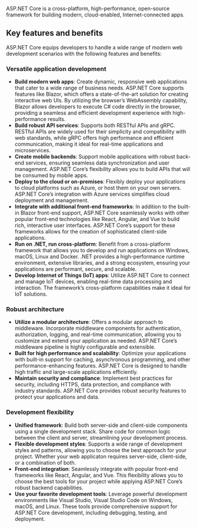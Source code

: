 ASP.NET Core is a cross-platform, high-performance, open-source framework for building modern, cloud-enabled, Internet-connected apps.

## Key features and benefits

ASP.NET Core equips developers to handle a wide range of modern web development scenarios with the following features and benefits:

### Versatile application development

- **Build modern web apps**: Create dynamic, responsive web applications that cater to a wide range of business needs. ASP.NET Core supports features like Blazor, which offers a state-of-the-art solution for creating interactive web UIs. By utilizing the browser’s WebAssembly capability, Blazor allows developers to execute C# code directly in the browser, providing a seamless and efficient development experience with high-performance results.
- **Build robust API services**: Supports both RESTful APIs and gRPC. RESTful APIs are widely used for their simplicity and compatibility with web standards, while gRPC offers high performance and efficient communication, making it ideal for real-time applications and microservices.
- **Create mobile backends**: Support mobile applications with robust back-end services, ensuring seamless data synchronization and user management. ASP.NET Core’s flexibility allows you to build APIs that will be consumed by mobile apps.
- **Deploy to the cloud or on-premises**: Flexibly deploy your applications to cloud platforms such as Azure, or host them on your own servers. ASP.NET Core’s integration with Azure services simplifies cloud deployment and management.
- **Integrate with additional front-end frameworks**: In addition to the built-in Blazor front-end support, ASP.NET Core seamlessly works with other popular front-end technologies like React, Angular, and Vue to build rich, interactive user interfaces. ASP.NET Core’s support for these frameworks allows for the creation of sophisticated client-side applications.
- **Run on .NET, run cross-platform**: Benefit from a cross-platform framework that allows you to develop and run applications on Windows, macOS, Linux and Docker. .NET provides a high-performance runtime environment, extensive libraries, and a strong ecosystem, ensuring your applications are performant, secure, and scalable.
- **Develop Internet of Things (IoT) apps**: Utilize ASP.NET Core to connect and manage IoT devices, enabling real-time data processing and interaction. The framework’s cross-platform capabilities make it ideal for IoT solutions.

### Robust architecture

- **Utilize a modular architecture**: Offers a modular approach to middleware. Incorporate middleware components for authentication, authorization, logging, and real-time communication, allowing you to customize and extend your application as needed. ASP.NET Core’s middleware pipeline is highly configurable and extensible.
- **Built for high performance and scalability**: Optimize your applications with built-in support for caching, asynchronous programming, and other performance-enhancing features. ASP.NET Core is designed to handle high traffic and large-scale applications efficiently.
- **Maintain security and compliance**: Implement best practices for security, including HTTPS, data protection, and compliance with industry standards. ASP.NET Core provides robust security features to protect your applications and data.

### Development flexibility

- **Unified framework**: Build both server-side and client-side components using a single development stack. Share code for common logic between the client and server, streamlining your development process.
- **Flexible development styles**: Supports a wide range of development styles and patterns, allowing you to choose the best approach for your project. Whether your web applicaton requires server-side, client-side, or a combination of both.
- **Front-end integration**: Seamlessly integrate with popular front-end frameworks like React, Angular, and Vue. This flexibility allows you to choose the best tools for your project while applying ASP.NET Core’s robust backend capabilities.
- **Use your favorite development tools**: Leverage powerful development environments like Visual Studio, Visual Studio Code on Windows, macOS, and Linux. These tools provide comprehensive support for ASP.NET Core development, including debugging, testing, and deployment.